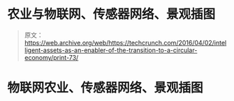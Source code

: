 # 农业与物联网、传感器网络、景观插图

> 原文：<https://web.archive.org/web/https://techcrunch.com/2016/04/02/intelligent-assets-as-an-enabler-of-the-transition-to-a-circular-economy/print-73/>

# 物联网农业、传感器网络、景观插图